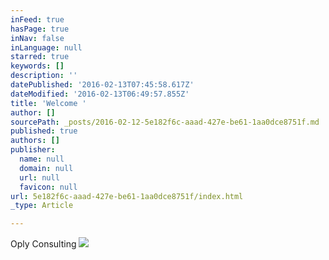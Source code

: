 ```yaml
---
inFeed: true
hasPage: true
inNav: false
inLanguage: null
starred: true
keywords: []
description: ''
datePublished: '2016-02-13T07:45:58.617Z'
dateModified: '2016-02-13T06:49:57.855Z'
title: 'Welcome '
author: []
sourcePath: _posts/2016-02-12-5e182f6c-aaad-427e-be61-1aa0dce8751f.md
published: true
authors: []
publisher:
  name: null
  domain: null
  url: null
  favicon: null
url: 5e182f6c-aaad-427e-be61-1aa0dce8751f/index.html
_type: Article

---
```

Oply Consulting
![](https://s3-us-west-2.amazonaws.com/the-grid-img/p/08d8757cb8805d4d4b1cc4c0a23f40a356136b54.jpg)